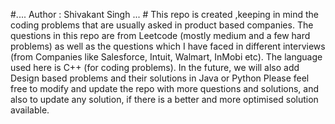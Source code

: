 #.... Author : Shivakant Singh ... #
This repo is created ,keeping in mind the coding problems that are usually asked in product based companies. The questions in this repo are from Leetcode (mostly medium and a few hard problems) as well as the questions which I have faced in different interviews (from Companies like Salesforce, Intuit, Walmart, InMobi etc).
The language used here is C++ (for coding problems). In the future, we will also add Design based problems and their solutions in Java or Python
Please feel free to modify and update the repo with more questions and solutions, and also to update any solution, if there is a better and more optimised solution available. 

